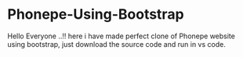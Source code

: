 # Phonepe-Using-Bootstrap
Hello Everyone ..!! here i have made perfect clone of Phonepe website using bootstrap, just download the source code and run in vs code.
